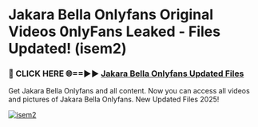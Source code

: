 # Jakara Bella Onlyfans Original Videos 0nlyFans Leaked - Files Updated! (isem2)

<h3>🔴 CLICK HERE 🌐==►► <a href="https://tinyurl.com/2jnfzry5" rel="nofollow">Jakara Bella Onlyfans Updated Files</a></h3>

Get Jakara Bella Onlyfans and all content. Now you can access all videos and pictures of Jakara Bella Onlyfans. New Updated Files 2025!

[![isem2](https://i.imgur.com/GyGTBgg.gif)](https://tinyurl.com/2jnfzry5)

